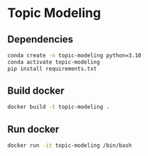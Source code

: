 # Topic Modeling

## Dependencies

```bash
conda create -n topic-modeling python=3.10
conda activate topic-modeling
pip install requirements.txt
```

## Build docker

```bash
docker build -t topic-modeling .
```

## Run docker

```bash
docker run -it topic-modeling /bin/bash
```
